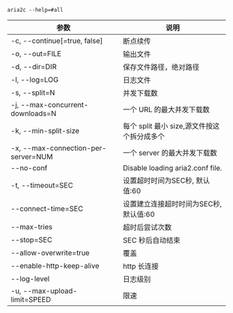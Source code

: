 
`aria2c --help=#all`

| 参数                                | 说明                                        |
| ----------------------------------- | ------------------------------------------- |
| -c, --continue[=true, false]        | 断点续传                                    |
| -o, --out=FILE                      | 输出文件                                    |
| -d, --dir=DIR                       | 保存文件路径，绝对路径                      |
| -l, --log=LOG                       | 日志文件                                    |
| -s, --split=N                       | 并发下载数                                  |
| -j, --max-concurrent-downloads=N    | 一个 URL 的最大并发下载数                   |
| -k, --min-split-size                | 每个 split 最小 size,源文件按这个拆分成多个 |
| -x, --max-connection-per-server=NUM | 一个 server 的最大并发下载数                |
| --no-conf                           | Disable loading aria2.conf file.            |
| -t, --timeout=SEC                   | 设置超时时间为SEC秒, 默认值:60              |
| --connect-time=SEC                  | 设置建立连接超时时间为SEC秒, 默认值:60      |
| --max-tries                         | 超时后尝试次数                              |
| --stop=SEC                          | SEC 秒后自动结束                            |
| --allow-overwrite=true              | 覆盖                                        |
| --enable-http-keep-alive            | http 长连接                                 |
| --log-level                         | 日志级别                                    |
| -u, --max-upload-limit=SPEED        | 限速                                        |
